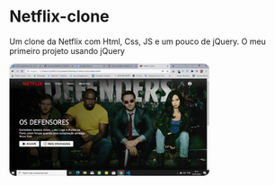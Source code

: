 # Netflix-clone
Um clone da Netflix com Html, Css, JS e um pouco de jQuery. O meu primeiro projeto usando jQuery

<img align="center" alt="Rafa-pic" height="200" style="border-radius:10px;" src="assets/img/print-site.png">